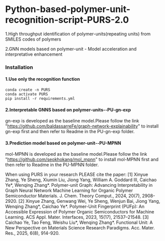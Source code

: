 # Python-based-polymer-unit-recognition-script-PURS-2.0
1.High throughput identification of polymer-units(repeating units) from SMILES codes of polymers

2.GNN models based on polymer-unit - Model acceleration and interpretative enhancement

### Installation
#### 1.Use only the recognition function
```
conda create -n PURS
conda activate PURS
pip install -r requirements.yml
```
#### 2.Interpretable GNNS based on polymer-units--PU-gn-exp

gn-exp is developed as the baseline model.Please follow the link "https://github.com/baldassarreFe/graph-network-explainability" to install gn-exp first and then refer to Readme in the PU-gn-exp folder.

#### 3.Prediction model based on polymer-unit--PU-MPNN
mol-MPNN is developed as the baseline model.Please follow the link "https://github.com/seokhokang/mol_mpnn" to install mol-MPNN first and then refer to Readme in the PU-MPNN folder.

When using PURS in your research PLEASE cite the paper:
[1] Xinyue Zhang, Ye Sheng, Xiumin Liu, Jiong Yang, William A. Goddard III, Caichao Ye*, Wenqing Zhang*. Polymer-unit Graph: Advancing Interpretability in Graph Neural Network Machine Learning for Organic Polymer Semiconductor Materials. J. Chem. Theory Comput., 2024, 20(7), 2908-2920.
[2] Xinyue Zhang, Genwang Wei, Ye Sheng, Wenjun Bai, Jiong Yang, Wenqing Zhang*, Caichao Ye*. Polymer-Unit Fingerprint (PUFp): An Accessible Expression of Polymer Organic Semiconductors for Machine Learning. ACS Appl. Mater. Interfaces, 2023, 15(17), 21537–21548.
[3] Caichao Ye, Tao Feng, Weishu Liu*, Wenqing Zhang*. Functional Unit: A New Perspective on Materials Science Research Paradigms. Acc. Mater. Res., 2025, 6(8), 914-920.
